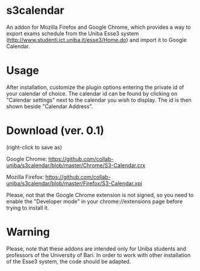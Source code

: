 s3calendar
==========

An addon for Mozilla Firefox and Google Chrome, which provides a way to export exams schedule from the Uniba Esse3 system (http://www.studenti.ict.uniba.it/esse3/Home.do) and import it to Google Calendar.

Usage
=====
After installation, customize the plugin options entering the private id of your calendar of choice. The calendar id can be found by clicking on "Calendar settings" next to the calendar you wish to display. The id is then shown beside "Calendar Address".

Download (ver. 0.1)
========
(right-click to save as)

Google Chrome: https://github.com/collab-uniba/s3calendar/blob/master/Chrome/S3-Calendar.crx

Mozilla Firefox: https://github.com/collab-uniba/s3calendar/blob/master/Firefox/S3-Calendar.xpi

Please, not that the Google Chrome extension is not signed, so you need to enable the "Developer mode" in your chrome://extensions page before trying to install it.

Warning
=======
Please, note that these addons are intended only for Uniba students and professors of the University of Bari. In order to work with other installation of the Esse3 system, the code should be adapted.

